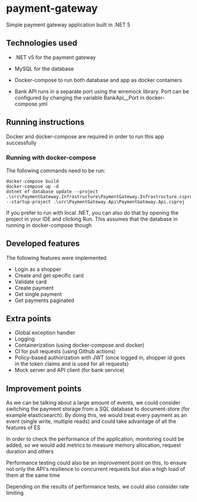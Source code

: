 # payment-gateway
Simple payment gateway application built in .NET 5

## Technologies used
* .NET v5 for the payment gateway

* MySQL for the database

* Docker-compose to run both database and app as docker containers

* Bank API runs in a separate port using the wiremock library. Port can be configured by
  changing the variable BankApi__Port in docker-compose.yml
## Running instructions
Docker and docker-compose are required in order to run this app successfully

### Running with docker-compose
The following commands need to be run:
```
docker-compose build
docker-compose up -d
dotnet ef database update --project .\src\PaymentGateway.Infrastructure\PaymentGateway.Infrastructure.csproj --startup-project .\src\PaymentGateway.Api\PaymentGateway.Api.csproj
```

If you prefer to run with local .NET, you can also do that by opening the project in your IDE and clicking Run.
This assumes that the database in running in docker-compose though

## Developed features

The following features were implemented
* Login as a shopper
* Create and get specific card
* Validate card
* Create payment
* Get single payment
* Get payments paginated

## Extra points
* Global exception handler
* Logging
* Containerization (using docker-compose and docker)
* CI for pull requests (using Github actions)
* Policy-based authorization with JWT (once logged in, shopper id goes in the token claims and is used for all requests)
* Mock server and API client (for bank service)

## Improvement points
As we can be talking about a large amount of events, we could consider switching the payment storage from a SQL database to document-store (for example elasticsearch).
By doing this, we would treat every payment as an event (single write, multiple reads) and could take advantage of all the features of ES

In order to check the performance of the application, monitoring could be added, so we would add metrics to measure memory allocation, request duration and others

Performance testing could also be an improvement point on this, to ensure not only the API's resilience to concurrent requests but also a high load of them at the same time

Depending on the results of performance tests, we could also consider rate limiting

